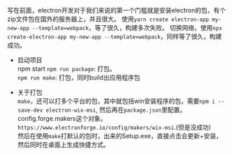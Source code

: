 写在前面，electron开发对于我们来说的第一个门槛就是安装electron的包，有个zip文件包在国外的服务器上，并且很大。
使用`yarn create electron-app my-new-app --template=webpack`，等了很久，构建多次失败。
切换网络，使用`npx create-electron-app my-new-app --template=webpack`，同样等了很久，构建成功。


- 启动项目  
npm start
`npm run package`: 打包。  
`npm run make`: 打包，同时build出应用程序包  

- 关于打包  
`make`，还可以打多个平台的包，其中就包括win安装程序的包，需要`npm i --save-dev electron-wix-msi`, 然后再在`package.json`里配置。config.forge.makers这个对象。`https://www.electronforge.io/config/makers/wix-msi`.(但是没成功)  
然后在使用`make`打默认的包时，出来的Setup.exe，直接点击会更新+安装，然后同时在桌面上生成快捷方式。  